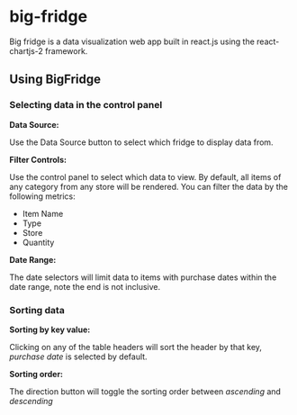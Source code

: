 # big-fridge

Big fridge is a data visualization web app built in react.js using the react-chartjs-2 framework.

## Using BigFridge

### Selecting data in the control panel

**Data Source:**

Use the Data Source button to select which fridge to display data from.

**Filter Controls:**

Use the control panel to select which data to view. By default, all items of any category from any store will be rendered. You can filter the data by the following metrics: 
* Item Name
* Type
* Store
* Quantity

**Date Range:**

The date selectors will limit data to items with purchase dates within the date range, note the end is not inclusive.


### Sorting data

**Sorting by key value:**

Clicking on any of the table headers will sort the header by that key, *purchase date* is selected by default.

**Sorting order:**

The direction button will toggle the sorting order between *ascending* and *descending*
